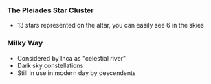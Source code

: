 ### The Pleiades Star Cluster
- 13 stars represented on the altar, you can easily see 6 in the skies

### Milky Way
- Considered by Inca as "celestial river"
- Dark sky constellations
- Still in use in modern day by descendents

